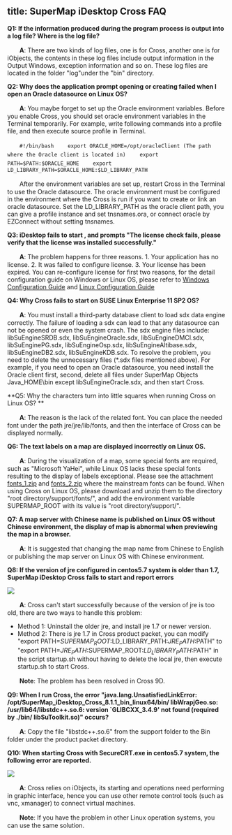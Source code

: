title: SuperMap iDesktop Cross FAQ
---
**Q1: If the information produced during the program process is output into a log file? Where is the log file?**

　　**A**: There are two kinds of log files, one is for Cross, another one is for iObjects, the contents in these log files include output information in the Output Windows, exception information and so on. These log files are located in the folder "log"under the "bin" directory.

**Q2: Why does the application prompt opening or creating failed when I open an Oracle datasource on Linux OS?**

　　**A**: You maybe forget to set up the Oracle environment variables. Before you enable Cross, you should set oracle environment variables in the Terminal temporarily. For example, write following commands into a profile file, and then execute source profile in Terminal.

　　`#!/bin/bash`
　　`export ORACLE_HOME=/opt/oracleClient (The path where the Oracle client is located in)`
　　`export PATH=$PATH:$ORACLE_HOME`
　　`export LD_LIBRARY_PATH=$ORACLE_HOME:$LD_LIBRARY_PATH`

　　After the environment variables are set up, restart Cross in the Terminal to use the Oracle datasource.
The oracle environment must be configured in the environment where the Cross is run if you want to create or link an oracle datasource. Set the LD_LIBRARY_PATH as the oracle client path, you can give a profile instance and set tnsnames.ora, or connect oracle by EZConnect without setting tnsnames.

**Q3: iDesktop fails to start , and prompts "The license check fails, please verify that the license was installed successfully."**

　　**A**: The problem happens for three reasons. 1. Your application has no license. 2. It was failed to configure license. 3. Your license has been expired. You can re-configure license for first two reasons, for the detail configuration guide on Windows or Linux OS, please refer to [Windows Configuration Guide](http://git.oschina.net/supermap/SuperMap-iDesktop-Cross/blob/develop/SuperMap%20iDesktop%20Cross%20%E9%85%8D%E7%BD%AE%E6%8C%87%E5%8D%97&lsaquo;Windows%20%E7%AF%87/&rsaquo;.md?dir=0&filepath=SuperMap+iDesktop+Cross+%E9%85%8D%E7%BD%AE%E6%8C%87%E5%8D%97%28Windows+%E7%AF%87%29.md&oid=3710b6285443d7fd579b3024005bd2ea00d766ab&sha=00f388ee9ca8db2d0fc01f935b1adae511a5a6aa) and [Linux Configuration Guide](http://git.oschina.net/supermap/SuperMap-iDesktop-Cross/blob/develop/SuperMap%20iDesktop%20Cross%20%E9%85%8D%E7%BD%AE%E6%8C%87%E5%8D%97&lsaquo;Linux%20%E7%AF%87&rsaquo;.md?dir=0&filepath=SuperMap+iDesktop+Cross+%E9%85%8D%E7%BD%AE%E6%8C%87%E5%8D%97%28Linux+%E7%AF%87%29.md&oid=8d10edcf1db38491ad05ec5925bfa17275194795&sha=00f388ee9ca8db2d0fc01f935b1adae511a5a6aa)

**Q4: Why Cross fails to start on SUSE Linux Enterprise 11 SP2 OS?**

　　**A**: You must install a third-party database client to load sdx data engine correctly. The failure of loading a sdx can lead to that any datasource can not be opened or even the system crash. The sdx engine files include: libSuEngineSRDB.sdx, libSuEngineOracle.sdx, libSuEngineDMCI.sdx, libSuEnginePG.sdx, libSuEngineOsp.sdx, libSuEngineAltibase.sdx, libSuEngineDB2.sdx, libSuEngineKDB.sdx. To resolve the problem, you need to delete the unnecessary files (*.sdx files mentioned above). For example, if you need to open an Oracle datasource, you need install the Oracle client first, second, delete all files under SuperMap Objects Java_HOME\bin except libSuEngineOracle.sdx, and then start Cross.

**Q5: Why the characters turn into little squares when running Cross on Linux OS? **

　　**A**: The reason is the lack of the related font. You can place the needed font under the path jre/jre/lib/fonts, and then the interface of Cross can be displayed normally.

**Q6: The text labels on a map are displayed incorrectly on Linux OS.**

　　**A**: During the visualization of a map, some special fonts are required, such as "Microsoft YaHei", while Linux OS lacks these special fonts resulting to the display of labels exceptional. Please see the attachment [fonts_1.zip](http://git.oschina.net/supermap/SuperMap-iDesktop-Cross/attach_files) and [fonts_2.zip](http://git.oschina.net/supermap/SuperMap-iDesktop-Cross/attach_files) where the mainstream fonts can be found. When using Cross on Linux OS, please download and unzip them to the directory "root directory/support/fonts/", and add the environment variable SUPERMAP_ROOT with its value is "root directory/support/".

**Q7: A map server with Chinese name is published on Linux OS without Chinese environment, the display of map is  abnormal when previewing the map in a browser.**

　　**A**: It is suggested that changing the map name from Chinese to English or publishing the map server on Linux OS with Chinese environment.

**Q8: If the version of jre configured in centos5.7 system is older than 1.7, SuperMap iDesktop Cross fails to start and report errors**

  ![](img/jreError.png)

　　**A**: Cross can't start successfully because of the version of jre is too old, there are two ways to handle this problem:
- Method 1: Uninstall the older jre, and install jre 1.7 or newer version.
- Method 2: There is jre 1.7 in Cross product packet, you can modify "export PATH=$SUPERMAP_ROOT:$LD_LIBRARY_PATH:$JRE_PATH:$PATH" to "export PATH=$JRE_PATH:$SUPERMAP_ROOT:$LD_LIBRARY_PATH:$PATH" in the script startup.sh without having to delete the local jre, then execute startup.sh to start Cross.

　　**Note**: The problem has been resolved in Cross 9D.

**Q9: When I run Cross, the error "java.lang.UnsatisfiedLinkError: /opt/SuperMap_iDesktop_Cross_8.1.1_bin_linux64/bin/ libWrapjGeo.so: /usr/lib64/libstdc++.so.6: version `GLIBCXX_3.4.9' not found (required by ./bin/ libSuToolkit.so)" occurs?**

　　**A**: Copy the file "libstdc++.so.6" from the support folder to the Bin folder under the product packet directory.

**Q10: When starting Cross with SecureCRT.exe in centos5.7 system, the following error are reported.**

  ![](img/UIError.png)

　　**A**: Cross relies on iObjects, its starting and operations need performing in graphic interface, hence you can use other remote control tools (such as vnc, xmanager) to connect virtual machines. 

　　**Note**: If you have the problem in other Linux operation systems, you can use the same solution.
